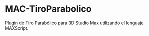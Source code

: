 # MAC-TiroParabolico
Plugin de Tiro Parabólico para 3D Studio Max utilizando el lenguaje MAXScript.
